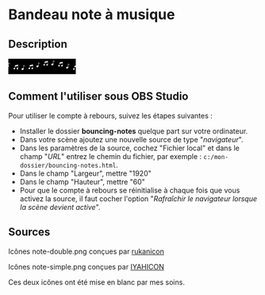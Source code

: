 # Bandeau note à musique

## Description

![Exemple](assets/img/example.gif)

## Comment l'utiliser sous OBS Studio

Pour utiliser le compte à rebours, suivez les étapes suivantes :

- Installer le dossier **bouncing-notes** quelque part sur votre ordinateur.
- Dans votre scène ajoutez une nouvelle source de type "_navigateur_".
- Dans les paramètres de la source, cochez "Fichier local" et dans le 
champ "_URL_" entrez le chemin du fichier, par exemple : `c:/mon-dossier/bouncing-notes.html`.
- Dans le champ "Largeur", mettre "1920"
- Dans le champ "Hauteur", mettre "60"
- Pour que le compte à rebours se réinitialise à chaque fois que vous activez
  la source, il faut cocher l'option "_Rafraîchir le navigateur lorsque la scène
  devient active_".

## Sources

Icônes note-double.png conçues par [rukanicon](https://www.flaticon.com/fr/auteurs/rukanicon)

Icônes note-simple.png conçues par [IYAHICON](https://www.flaticon.com/fr/auteurs/iyahicon)

Ces deux icônes ont été mise en blanc par mes soins.